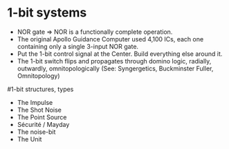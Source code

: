 1-bit systems
=============
* NOR gate => NOR is a functionally complete operation.
* The original Apollo Guidance Computer used 4,100 ICs, each one containing only a single 3-input NOR gate.
* Put the 1-bit control signal at the Center. Build everything else around it.
* The 1-bit switch flips and propagates through domino logic, radially, outwardly, omnitopologically (See: Syngergetics, Buckminster Fuller, Omnitopology)

#1-bit structures, types
* The Impulse
* The Shot Noise
* The Point Source
* Sécurité / Mayday
* The noise-bit
* The Unit
